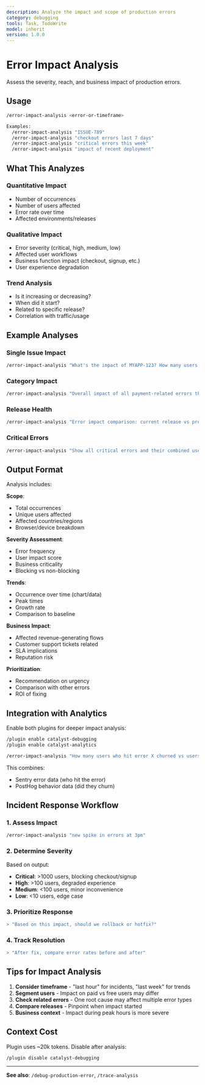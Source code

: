```yaml
---
description: Analyze the impact and scope of production errors
category: debugging
tools: Task, TodoWrite
model: inherit
version: 1.0.0
---
```


# Error Impact Analysis

Assess the severity, reach, and business impact of production errors.

## Usage

```bash
/error-impact-analysis <error-or-timeframe>

Examples:
  /error-impact-analysis "ISSUE-789"
  /error-impact-analysis "checkout errors last 7 days"
  /error-impact-analysis "critical errors this week"
  /error-impact-analysis "impact of recent deployment"
```

## What This Analyzes

### Quantitative Impact

- Number of occurrences
- Number of users affected
- Error rate over time
- Affected environments/releases

### Qualitative Impact

- Error severity (critical, high, medium, low)
- Affected user workflows
- Business function impact (checkout, signup, etc.)
- User experience degradation

### Trend Analysis

- Is it increasing or decreasing?
- When did it start?
- Related to specific release?
- Correlation with traffic/usage

## Example Analyses

### Single Issue Impact

```bash
/error-impact-analysis "What's the impact of MYAPP-123? How many users, revenue impact?"
```

### Category Impact

```bash
/error-impact-analysis "Overall impact of all payment-related errors this month"
```

### Release Health

```bash
/error-impact-analysis "Error impact comparison: current release vs previous release"
```

### Critical Errors

```bash
/error-impact-analysis "Show all critical errors and their combined user impact"
```

## Output Format

Analysis includes:

**Scope**:

- Total occurrences
- Unique users affected
- Affected countries/regions
- Browser/device breakdown

**Severity Assessment**:

- Error frequency
- User impact score
- Business criticality
- Blocking vs non-blocking

**Trends**:

- Occurrence over time (chart/data)
- Peak times
- Growth rate
- Comparison to baseline

**Business Impact**:

- Affected revenue-generating flows
- Customer support tickets related
- SLA implications
- Reputation risk

**Prioritization**:

- Recommendation on urgency
- Comparison with other errors
- ROI of fixing

## Integration with Analytics

Enable both plugins for deeper impact analysis:

```bash
/plugin enable catalyst-debugging
/plugin enable catalyst-analytics

/error-impact-analysis "How many users who hit error X churned vs users who didn't?"
```

This combines:

- Sentry error data (who hit the error)
- PostHog behavior data (did they churn)

## Incident Response Workflow

### 1. Assess Impact

```bash
/error-impact-analysis "new spike in errors at 3pm"
```

### 2. Determine Severity

Based on output:

- **Critical**: >1000 users, blocking checkout/signup
- **High**: >100 users, degraded experience
- **Medium**: <100 users, minor inconvenience
- **Low**: <10 users, edge case

### 3. Prioritize Response

```bash
> "Based on this impact, should we rollback or hotfix?"
```

### 4. Track Resolution

```bash
> "After fix, compare error rates before and after"
```

## Tips for Impact Analysis

1. **Consider timeframe** - "last hour" for incidents, "last week" for trends
2. **Segment users** - Impact on paid vs free users may differ
3. **Check related errors** - One root cause may affect multiple error types
4. **Compare releases** - Pinpoint when impact started
5. **Business context** - Impact during peak hours is more severe

## Context Cost

Plugin uses ~20k tokens. Disable after analysis:

```bash
/plugin disable catalyst-debugging
```

---

**See also**: `/debug-production-error`, `/trace-analysis`
